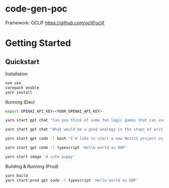 code-gen-poc
=================

Framework: OCLIF https://github.com/oclif/oclif

# Getting Started

## Quickstart

Installation

```bash
nvm use
corepack enable
yarn install
```

Running (Dev)

```bash
export OPENAI_API_KEY=<YOUR_OPENAI_API_KEY>

yarn start gpt chat "Can you think of some fun logic games that can use GPT for content generation?"

yarn start gpt chat "What would be a good analogy in the steps of writing code to the steps of painting: sketch, lines, flats, colors, shadows, highlights? Consider folder structure, tests, interfaces, etc."

yarn start gpt code -l bash "I'd like to start a new NestJS project using best practices, please provide commands to get me started."

yarn start gpt code -l typescript 'Hello world as OOP'

yarn start image 'A cute puppy'
```

Building & Running (Prod)

```bash
yarn build
yarn start:prod gpt code -l typescript 'Hello world as OOP'
```
